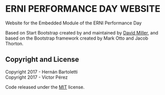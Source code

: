 # ERNI PERFORMANCE DAY WEBSITE

Website for the Embedded Module of the ERNI Performance Day 


Based on Start Bootstrap created by and maintained by [David Miller](http://davidmiller.io/), and based on the Bootstrap framework created by Mark Otto and Jacob Thorton.
## Copyright and License

Copyright 2017 - Hern&aacute;n Bartoletti  
Copyright 2017 - V&iacute;ctor P&eacute;rez  

Code released under the [MIT](https://github.com/hmbar/epd-embedded-web/blob/master/LICENSE) license.